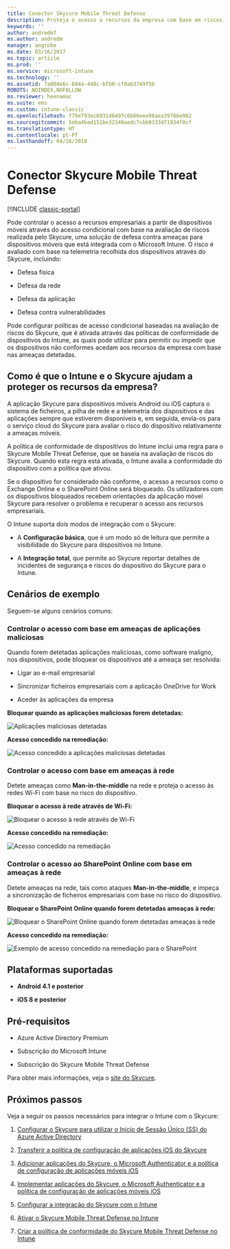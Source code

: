 ```yaml
---
title: Conector Skycure Mobile Threat Defense
description: Proteja o acesso a recursos da empresa com base em riscos de aplicações, redes e dispositivos com o conector Skycure Mobile Threat Defense e o Intune.
keywords: ''
author: andredm7
ms.author: andredm
manager: angrobe
ms.date: 03/16/2017
ms.topic: article
ms.prod: ''
ms.service: microsoft-intune
ms.technology: ''
ms.assetid: 7a004e6c-604a-448c-bfb8-cfda63749f5b
ROBOTS: NOINDEX,NOFOLLOW
ms.reviewer: heenamac
ms.suite: ems
ms.custom: intune-classic
ms.openlocfilehash: f79e793ec6931d6497c6b66eee98aea39786e962
ms.sourcegitcommit: 5eba4bad151be32346aedc7cbb0333d71934f8cf
ms.translationtype: HT
ms.contentlocale: pt-PT
ms.lasthandoff: 04/16/2018
---
```

# <a name="skycure-mobile-threat-defense-connector"></a>Conector Skycure Mobile Threat Defense

[!INCLUDE [classic-portal](../includes/classic-portal.md)]

Pode controlar o acesso a recursos empresariais a partir de dispositivos móveis através do acesso condicional com base na avaliação de riscos realizada pelo Skycure, uma solução de defesa contra ameaças para dispositivos móveis que está integrada com o Microsoft Intune. O risco é avaliado com base na telemetria recolhida dos dispositivos através do Skycure, incluindo:

-   Defesa física

-   Defesa da rede

-   Defesa da aplicação

-   Defesa contra vulnerabilidades

Pode configurar políticas de acesso condicional baseadas na avaliação de riscos do Skycure, que é ativada através das políticas de conformidade de dispositivos do Intune, as quais pode utilizar para permitir ou impedir que os dispositivos não conformes acedam aos recursos da empresa com base nas ameaças detetadas.

## <a name="how-do-intune-and-skycure-help-protect-your-company-resources"></a>Como é que o Intune e o Skycure ajudam a proteger os recursos da empresa?

A aplicação Skycure para dispositivos móveis Android ou iOS captura o sistema de ficheiros, a pilha de rede e a telemetria dos dispositivos e das aplicações sempre que estiverem disponíveis e, em seguida, envia-os para o serviço cloud do Skycure para avaliar o risco do dispositivo relativamente a ameaças móveis.

A política de conformidade de dispositivos do Intune inclui uma regra para o Skycure Mobile Threat Defense, que se baseia na avaliação de riscos do Skycure. Quando esta regra está ativada, o Intune avalia a conformidade do dispositivo com a política que ativou.

Se o dispositivo for considerado não conforme, o acesso a recursos como o Exchange Online e o SharePoint Online será bloqueado. Os utilizadores com os dispositivos bloqueados recebem orientações da aplicação móvel Skycure para resolver o problema e recuperar o acesso aos recursos empresariais.

O Intune suporta dois modos de integração com o Skycure:

-   A **Configuração básica**, que é um modo só de leitura que permite a visibilidade do Skycure para dispositivos no Intune.

-   A **Integração total**, que permite ao Skycure reportar detalhes de incidentes de segurança e riscos do dispositivo do Skycure para o Intune.

## <a name="sample-scenarios"></a>Cenários de exemplo

Seguem-se alguns cenários comuns:

### <a name="control-access-based-on-threats-from-malicious-apps"></a>Controlar o acesso com base em ameaças de aplicações maliciosas

Quando forem detetadas aplicações maliciosas, como software maligno, nos dispositivos, pode bloquear os dispositivos até a ameaça ser resolvida:

-   Ligar ao e-mail empresarial

-   Sincronizar ficheiros empresariais com a aplicação OneDrive for Work

-   Aceder às aplicações da empresa

**Bloquear quando as aplicações maliciosas forem detetadas:**

![Aplicações maliciosas detetadas](../media/mtp/skycure-arch-1.png)

**Acesso concedido na remediação:**

![Acesso concedido a aplicações maliciosas detetadas](../media/mtp/skycure-arch-2.png)

### <a name="control-access-based-on-threat-to-network"></a>Controlar o acesso com base em ameaças à rede

Detete ameaças como **Man-in-the-middle** na rede e proteja o acesso às redes Wi-Fi com base no risco do dispositivo.

**Bloquear o acesso à rede através de Wi-Fi:**

![Bloquear o acesso à rede através de Wi-Fi](../media/mtp/skycure-arch-3.png)

**Acesso concedido na remediação:**

![Acesso concedido na remediação](../media/mtp/skycure-arch-4.png)

### <a name="control-access-to-sharepoint-online-based-on-threat-to-network"></a>Controlar o acesso ao SharePoint Online com base em ameaças à rede

Detete ameaças na rede, tais como ataques **Man-in-the-middle**, e impeça a sincronização de ficheiros empresariais com base no risco do dispositivo.

**Bloquear o SharePoint Online quando forem detetadas ameaças à rede:**

![Bloquear o SharePoint Online quando forem detetadas ameaças à rede](../media/mtp/skycure-arch-5.png)

**Acesso concedido na remediação:**

![Exemplo de acesso concedido na remediação para o SharePoint](../media/mtp/skycure-arch-6.png)

## <a name="supported-platforms"></a>Plataformas suportadas

-   **Android 4.1 e posterior**

-   **iOS 8 e posterior**

## <a name="pre-requisites"></a>Pré-requisitos

-   Azure Active Directory Premium

-   Subscrição do Microsoft Intune

-   Subscrição do Skycure Mobile Threat Defense

Para obter mais informações, veja o [site do Skycure](https://www.skycure.com/skycure-microsoft-integration/).

## <a name="next-steps"></a>Próximos passos

Veja a seguir os passos necessários para integrar o Intune com o Skycure:

1.  [Configurar o Skycure para utilizar o Início de Sessão Único (SS) do Azure Active Directory](/intune-classic/deploy-use/configure-skycure-to-use-azure-active-directory-single-sign-on)

2.  [Transferir a política de configuração de aplicações iOS do Skycure](/intune-classic/deploy-use/download-skycure-ios-app-configuration-policy)

3.  [Adicionar aplicações do Skycure, o Microsoft Authenticator e a política de configuração de aplicações móveis iOS](/intune-classic/deploy-use/add-skycure-apps-microsoft-authenticator-and-ios-app-configuration-policy)

4.  [Implementar aplicações do Skycure, o Microsoft Authenticator e a política de configuração de aplicações móveis iOS](/intune-classic/deploy-use/deploy-skycure-apps-microsoft-authenticator-app-and-ios-app-configuration-policy)

5.  [Configurar a integração do Skycure com o Intune](/intune-classic/deploy-use/setup-the-skycure-integration-with-Intune)

6.  [Ativar o Skycure Mobile Threat Defense no Intune](/intune-classic/deploy-use/enable-skycure-mobile-threat-defense-in-intune)

7.  [Criar a política de conformidade do Skycure Mobile Threat Defense no Intune](/intune-classic/deploy-use/create-skycure-mobile-threat-defense-compliance-policy)
